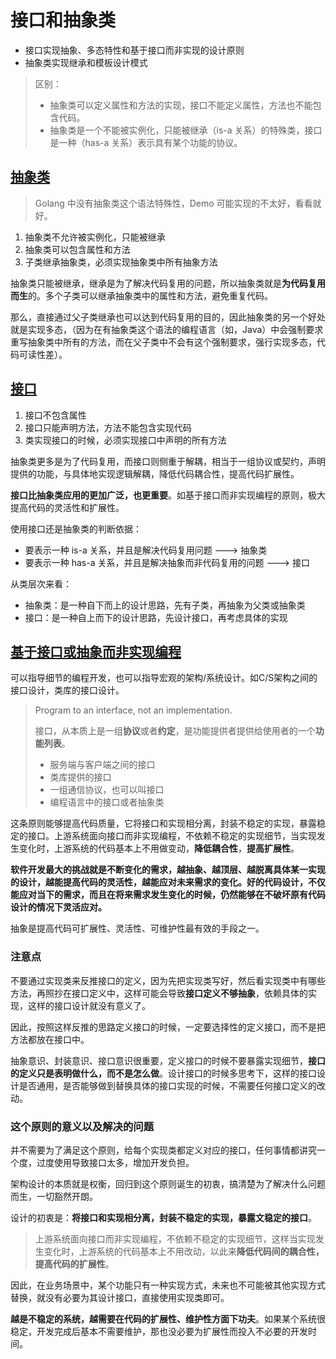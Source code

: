 # 接口和抽象类

- 接口实现抽象、多态特性和基于接口而非实现的设计原则
- 抽象类实现继承和模板设计模式

> 区别：
> - 抽象类可以定义属性和方法的实现，接口不能定义属性，方法也不能包含代码。
> - 抽象类是一个不能被实例化，只能被继承（is-a 关系）的特殊类，接口是一种（has-a 关系）表示具有某个功能的协议。

## [抽象类](abstract.go)

> Golang 中没有抽象类这个语法特殊性，Demo 可能实现的不太好，看看就好。

1. 抽象类不允许被实例化，只能被继承
2. 抽象类可以包含属性和方法
3. 子类继承抽象类，必须实现抽象类中所有抽象方法

抽象类只能被继承，继承是为了解决代码复用的问题，所以抽象类就是**为代码复用而生**的。多个子类可以继承抽象类中的属性和方法，避免重复代码。

那么，直接通过父子类继承也可以达到代码复用的目的，因此抽象类的另一个好处就是实现多态，（因为在有抽象类这个语法的编程语言（如，Java）中会强制要求重写抽象类中所有的方法，而在父子类中不会有这个强制要求，强行实现多态，代码可读性差）。

## [接口](interface.go)

1. 接口不包含属性
2. 接口只能声明方法，方法不能包含实现代码
3. 类实现接口的时候，必须实现接口中声明的所有方法

抽象类更多是为了代码复用，而接口则侧重于解耦，相当于一组协议或契约，声明提供的功能，与具体地实现逻辑解耦，降低代码耦合性，提高代码扩展性。

**接口比抽象类应用的更加广泛，也更重要**。如基于接口而非实现编程的原则，极大提高代码的灵活性和扩展性。

使用接口还是抽象类的判断依据：

- 要表示一种 is-a 关系，并且是解决代码复用问题 ---> 抽象类
- 要表示一种 has-a 关系，并且是解决抽象而非代码复用的问题 ---> 接口

从类层次来看：

- 抽象类：是一种自下而上的设计思路，先有子类，再抽象为父类或抽象类
- 接口：是一种自上而下的设计思路，先设计接口，再考虑具体的实现

## [基于接口或抽象而非实现编程](interface_based.go)

可以指导细节的编程开发，也可以指导宏观的架构/系统设计。如C/S架构之间的接口设计，类库的接口设计。

> Program to an interface, not an implementation.
> 
> 接口，从本质上是一组**协议**或者**约定**，是功能提供者提供给使用者的一个**功能列表**。
> - 服务端与客户端之间的接口
> - 类库提供的接口
> - 一组通信协议，也可以叫接口
> - 编程语言中的接口或者抽象类

这条原则能够提高代码质量，它将接口和实现相分离，封装不稳定的实现，暴露稳定的接口。上游系统面向接口而非实现编程，不依赖不稳定的实现细节，当实现发生变化时，上游系统的代码基本上不用做变动，**降低耦合性**，**提高扩展性**。

**软件开发最大的挑战就是不断变化的需求，越抽象、越顶层、越脱离具体某一实现的设计，越能提高代码的灵活性，越能应对未来需求的变化。好的代码设计，不仅能应对当下的需求，而且在将来需求发生变化的时候，仍然能够在不破坏原有代码设计的情况下灵活应对。**

抽象是提高代码可扩展性、灵活性、可维护性最有效的手段之一。

### 注意点

不要通过实现类来反推接口的定义，因为先把实现类写好，然后看实现类中有哪些方法，再照抄在接口定义中，这样可能会导致**接口定义不够抽象**，依赖具体的实现，这样的接口设计就没有意义了。

因此，按照这样反推的思路定义接口的时候，一定要选择性的定义接口，而不是把方法都放在接口中。

抽象意识、封装意识、接口意识很重要，定义接口的时候不要暴露实现细节，**接口的定义只是表明做什么，而不是怎么做**。设计接口的时候多思考下，这样的接口设计是否通用，是否能够做到替换具体的接口实现的时候，不需要任何接口定义的改动。

### 这个原则的意义以及解决的问题

并不需要为了满足这个原则，给每个实现类都定义对应的接口，任何事情都讲究一个度，过度使用导致接口太多，增加开发负担。

架构设计的本质就是权衡，回归到这个原则诞生的初衷，搞清楚为了解决什么问题而生，一切豁然开朗。

设计的初衷是：**将接口和实现相分离，封装不稳定的实现，暴露文稳定的接口**。

> 上游系统面向接口而非实现编程，不依赖不稳定的实现细节，这样当实现发生变化时，上游系统的代码基本上不用改动，以此来**降低代码间的耦合性，提高代码的扩展性**。

因此，在业务场景中，某个功能只有一种实现方式，未来也不可能被其他实现方式替换，就没有必要为其设计接口，直接使用实现类即可。

**越是不稳定的系统，越需要在代码的扩展性、维护性方面下功夫**。如果某个系统很稳定，开发完成后基本不需要维护，那也没必要为扩展性而投入不必要的开发时间。